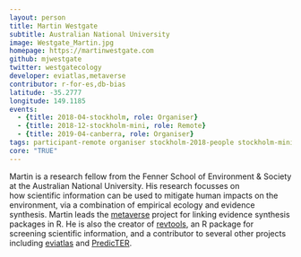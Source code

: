 ```yaml
---
layout: person
title: Martin Westgate
subtitle: Australian National University
image: Westgate_Martin.jpg
homepage: https://martinwestgate.com
github: mjwestgate
twitter: westgatecology
developer: eviatlas,metaverse
contributor: r-for-es,db-bias
latitude: -35.2777
longitude: 149.1185
events:
  - {title: 2018-04-stockholm, role: Organiser}
  - {title: 2018-12-stockholm-mini, role: Remote}
  - {title: 2019-04-canberra, role: Organiser}
tags: participant-remote organiser stockholm-2018-people stockholm-mini-2018-people canberra-2019-people stockholm-2018-organiser stockholm-mini-2018-remote canberra-2019-organiser ottawa-2020-organiser
core: "TRUE"
---
```

Martin is a research fellow from the Fenner School of Environment & Society at the Australian National University. His research focusses on how scientific information can be used to mitigate human impacts on the environment, via a combination of empirical ecology and evidence synthesis. Martin leads the <a href="https://rmetaverse.github.io" target="_blank" rel="noopener">metaverse</a> project for linking evidence synthesis packages in R. He is also the creator of <a href="https://revtools.net" target="_blank" rel="noopener">revtools</a>, an R package for screening scientific information, and a contributor to several other projects including <a href="https://www.eshackathon.org/software/eviatlas">eviatlas</a> and <a href="http://www.predicter.org" target="_blank" rel="noopener">PredicTER</a>.